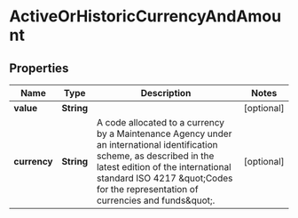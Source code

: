 
# ActiveOrHistoricCurrencyAndAmount

## Properties
Name | Type | Description | Notes
------------ | ------------- | ------------- | -------------
**value** | **String** |  |  [optional]
**currency** | **String** | A code allocated to a currency by a Maintenance Agency under an international identification scheme, as described in the latest edition of the international standard ISO 4217 \&quot;Codes for the representation of currencies and funds\&quot;. |  [optional]




